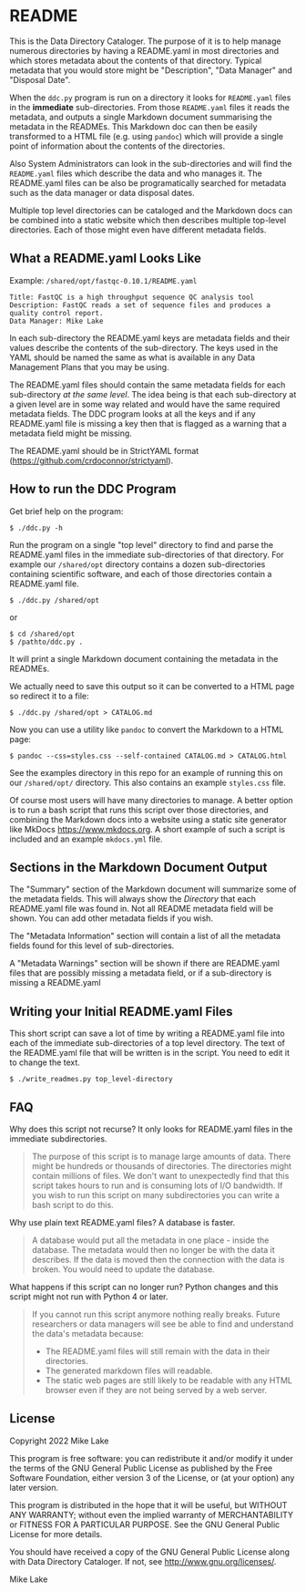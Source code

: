 # README

This is the Data Directory Cataloger. The purpose of it is to help manage
numerous directories by having a README.yaml in most directories and which
stores metadata about the contents of that directory. Typical metadata that
you would store might be "Description", "Data Manager" and "Disposal Date".

When the `ddc.py` program is run on a directory it looks for `README.yaml` files
in the **immediate** sub-directories. From those `README.yaml` files it reads the
metadata, and outputs a single Markdown document summarising the metadata in the READMEs.
This Markdown doc can then be easily transformed to a HTML file (e.g. using `pandoc`)
which will provide a single point of information about the contents of the directories.

Also System Administrators can look in the sub-directories and will find the `README.yaml` 
files which describe the data and who manages it. The README.yaml files can be also 
be programatically searched for metadata such as the data manager or data disposal
dates.

Multiple top level directories can be cataloged and the Markdown docs can be combined 
into a static website which then describes multiple top-level directories. Each
of those might even have different metadata fields.

## What a README.yaml Looks Like

Example: `/shared/opt/fastqc-0.10.1/README.yaml`

    Title: FastQC is a high throughput sequence QC analysis tool
    Description: FastQC reads a set of sequence files and produces a quality control report.
    Data Manager: Mike Lake
 
In each sub-directory the README.yaml keys are metadata fields and their values
describe the contents of the sub-directory.
The keys used in the YAML should be named the same as what is available in any
Data Management Plans that you may be using.

The README.yaml files should contain the same metadata fields for each sub-directory 
*at the same level*. The idea being is that each sub-directory at a given level are 
in some way related and would have the same required metadata fields. The DDC program
looks at all the keys and if any README.yaml file is missing a key then that is
flagged as a warning that a metadata field might be missing.

The README.yaml should be in StrictYAML format (https://github.com/crdoconnor/strictyaml).

## How to run the DDC Program

Get brief help on the program:

    $ ./ddc.py -h

Run the program on a single "top level" directory to find and parse the README.yaml
files in the immediate sub-directories of that directory. For example our 
`/shared/opt` directory contains a dozen sub-directories containing scientific software,
and each of those directories contain a README.yaml file.

    $ ./ddc.py /shared/opt

or

    $ cd /shared/opt
    $ /pathto/ddc.py .

It will print a single Markdown document containing the metadata in the READMEs. 

We actually need to save this output so it can be converted to a HTML page so
redirect it to a file:
    
    $ ./ddc.py /shared/opt > CATALOG.md

Now you can use a utility like `pandoc` to convert the Markdown to a HTML page:

    $ pandoc --css=styles.css --self-contained CATALOG.md > CATALOG.html

See the examples directory in this repo for an example of running this on our
`/shared/opt/` directory. This also contains an example `styles.css` file.

Of course most users will have many directories to manage. A better option is to
run a bash script that runs this script over those directories, and combining the
Markdown docs into a website using a static site generator like MkDocs 
https://www.mkdocs.org. A short example of such a script is included and an 
example `mkdocs.yml` file.

## Sections in the Markdown Document Output

The "Summary" section of the Markdown document will summarize some of the metadata fields.
This will always show the *Directory* that each README.yaml file was found in. 
Not all README metadata field will be shown. You can add other metadata fields if you wish.

The "Metadata Information" section will contain a list of all the metadata fields
found for this level of sub-directories.

A "Metadata Warnings" section will be shown if there are README.yaml files that
are possibly missing a metadata field, or if a sub-directory is missing a README.yaml

## Writing your Initial README.yaml Files 

This short script can save a lot of time by writing a README.yaml
file into each of the immediate sub-directories of a top level directory.
The text of the README.yaml file that will be written is in the script. 
You need to edit it to change the text.

    $ ./write_readmes.py top_level-directory

## FAQ

Why does this script not recurse? It only looks for README.yaml files in the
immediate subdirectories.

> The purpose of this script is to manage large amounts of data. There might be
> hundreds or thousands of directories. The directories might contain millions of files.
> We don't want to unexpectedly find that this script takes hours to run and is
> consuming lots of I/O bandwidth. If you wish to run this script on many
> subdirectories you can write a bash script to do this.

Why use plain text README.yaml files? A database is faster.

> A database would put all the metadata in one place - inside the database.
> The metadata would then no longer be with the data it describes. If the data is
> moved then the connection with the data is broken. You would need to update the
> database.

What happens if this script can no longer run? Python changes and this script might
not run with Python 4 or later.

> If you cannot run this script anymore nothing really breaks.
> Future researchers or data managers will see be able to find and understand the data's
> metadata because:
>
> - The README.yaml files will still remain with the data in their directories.
> - The generated markdown files will readable.
> - The static web pages are still likely to be readable with any HTML browser even 
>   if they are not being served by a web server.

## License

Copyright 2022 Mike Lake     

This program is free software: you can redistribute it and/or modify it
under the terms of the GNU General Public License as published by the Free Software 
Foundation, either version 3 of the License, or (at your option) any later version.

This program is distributed in the hope that it will be useful, but
WITHOUT ANY WARRANTY; without even the implied warranty of MERCHANTABILITY or
FITNESS FOR A PARTICULAR PURPOSE. See the GNU General Public License for more
details.

You should have received a copy of the GNU General Public License along with
Data Directory Cataloger. If not, see http://www.gnu.org/licenses/.

Mike Lake

